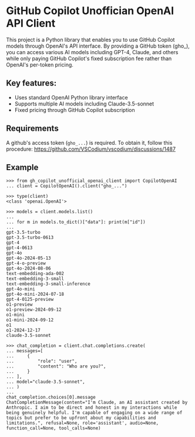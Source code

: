 # GitHub Copilot Unoffician OpenAI API Client

This project is a Python library that enables you to use GitHub Copilot models through OpenAI's API interface. By providing a GitHub token (gho_), you can access various AI models including GPT-4, Claude, and others while only paying GitHub Copilot's fixed subscription fee rather than OpenAI's per-token pricing.

## Key features:
- Uses standard OpenAI Python library interface
- Supports multiple AI models including Claude-3.5-sonnet
- Fixed pricing through GitHub Copilot subscription

## Requirements

A github's access token (`gho_...`) is required. To obtain it, follow this procedure:
https://github.com/VSCodium/vscodium/discussions/1487 

## Example

```
>>> from gh_copilot_unofficial_openai_client import CopilotOpenAI
... client = CopilotOpenAI().client("gho_...")

>>> type(client)
<class 'openai.OpenAI'>

>>> models = client.models.list()
...
... for m in models.to_dict()["data"]: print(m["id"])
...
gpt-3.5-turbo
gpt-3.5-turbo-0613
gpt-4
gpt-4-0613
gpt-4o
gpt-4o-2024-05-13
gpt-4-o-preview
gpt-4o-2024-08-06
text-embedding-ada-002
text-embedding-3-small
text-embedding-3-small-inference
gpt-4o-mini
gpt-4o-mini-2024-07-18
gpt-4-0125-preview
o1-preview
o1-preview-2024-09-12
o1-mini
o1-mini-2024-09-12
o1
o1-2024-12-17
claude-3.5-sonnet

>>> chat_completion = client.chat.completions.create(
... messages=[
...     {
...         "role": "user",
...         "content": "Who are you?",
...     }
... ],
... model="claude-3.5-sonnet",
... )
...
chat_completion.choices[0].message
ChatCompletionMessage(content="I'm Claude, an AI assistant created by Anthropic. I aim to be direct and honest in my interactions while being genuinely helpful. I'm capable of engaging on a wide range of topics but prefer to be upfront about my capabilities and limitations.", refusal=None, role='assistant', audio=None, function_call=None, tool_calls=None)
```
